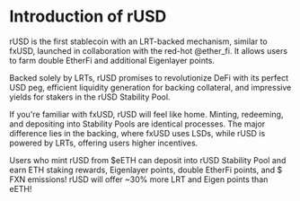 # Introduction of rUSD

rUSD is the first stablecoin with an LRT-backed mechanism, similar to fxUSD, launched in collaboration with the red-hot @ether\_fi. It allows users to farm double EtherFi and additional Eigenlayer points.&#x20;

Backed solely by LRTs, rUSD promises to revolutionize DeFi with its perfect USD peg, efficient liquidity generation for backing collateral, and impressive yields for stakers in the rUSD Stability Pool.&#x20;

If you're familiar with fxUSD, rUSD will feel like home. Minting, redeeming, and depositing into Stability Pools are identical processes. The major difference lies in the backing, where fxUSD uses LSDs, while rUSD is powered by LRTs, offering users higher incentives.&#x20;

Users who mint rUSD from $eETH can deposit into rUSD Stability Pool and earn ETH staking rewards, Eigenlayer points, double EtherFi points, and $ FXN emissions! rUSD will offer \~30% more LRT and Eigen points than eETH!
